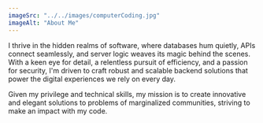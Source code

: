 ```yaml
---
imageSrc: "../../images/computerCoding.jpg"
imageAlt: "About Me"
---
```


I thrive in the hidden realms of software, where databases hum quietly, APIs connect seamlessly, and server logic weaves its magic behind the scenes. With a keen eye for detail, a relentless pursuit of efficiency, and a passion for security, I'm driven to craft robust and scalable backend solutions that power the digital experiences we rely on every day.

Given my privilege and technical skills, my mission is to create innovative and elegant solutions to problems of marginalized communities, striving to make an impact with my code.


